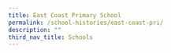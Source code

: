 ```yaml
---
title: East Coast Primary School
permalink: /school-histories/east-coast-pri/
description: ""
third_nav_title: Schools
---
```



